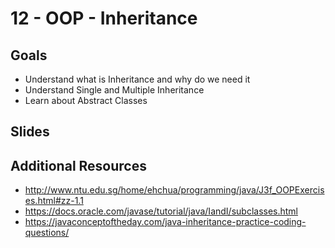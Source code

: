# 12 - OOP - Inheritance

<Teacher name="Hadeer"></Teacher>

## Goals
- Understand what is Inheritance and why do we need it
- Understand Single and Multiple Inheritance
- Learn about Abstract Classes

## Slides
<GoogleSlides src="https://docs.google.com/presentation/d/e/2PACX-1vTEKM9HN4flDOdUbTjWRK8jhQKaNbJqhd7rmDZRasNmj3yEJdcXQIL5cQUtjuImh67P-NQJ6uCuRXS1/pub?start=false&loop=false&delayms=3000&slide=id.g509068706d_0_69"></GoogleSlides>


## Additional Resources

- http://www.ntu.edu.sg/home/ehchua/programming/java/J3f_OOPExercises.html#zz-1.1
- https://docs.oracle.com/javase/tutorial/java/IandI/subclasses.html
- https://javaconceptoftheday.com/java-inheritance-practice-coding-questions/
